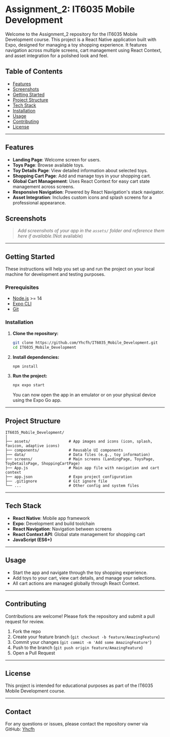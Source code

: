 # Assignment_2: IT6035 Mobile Development

Welcome to the Assignment_2 repository for the IT6035 Mobile Development course. This project is a React Native application built with Expo, designed for managing a toy shopping experience. It features navigation across multiple screens, cart management using React Context, and asset integration for a polished look and feel.

## Table of Contents

- [Features](#features)
- [Screenshots](#screenshots)
- [Getting Started](#getting-started)
- [Project Structure](#project-structure)
- [Tech Stack](#tech-stack)
- [Installation](#installation)
- [Usage](#usage)
- [Contributing](#contributing)
- [License](#license)

---

## Features

- **Landing Page**: Welcome screen for users.
- **Toys Page**: Browse available toys.
- **Toy Details Page**: View detailed information about selected toys.
- **Shopping Cart Page**: Add and manage toys in your shopping cart.
- **Global Cart Management**: Uses React Context for easy cart state management across screens.
- **Responsive Navigation**: Powered by React Navigation's stack navigator.
- **Asset Integration**: Includes custom icons and splash screens for a professional appearance.

## Screenshots

> _Add screenshots of your app in the `assets/` folder and reference them here if available._(Not available)

---

## Getting Started

These instructions will help you set up and run the project on your local machine for development and testing purposes.

### Prerequisites

- [Node.js](https://nodejs.org/) >= 14
- [Expo CLI](https://docs.expo.dev/get-started/installation/)
- [Git](https://git-scm.com/)

### Installation

1. **Clone the repository:**
   ```bash
   git clone https://github.com/Yhcfh/IT6035_Mobile_Development.git
   cd IT6035_Mobile_Development
   ```

2. **Install dependencies:**
   ```bash
   npm install
   ```

3. **Run the project:**
   ```bash
   npx expo start
   ```
   You can now open the app in an emulator or on your physical device using the Expo Go app.

---

## Project Structure

```
IT6035_Mobile_Development/
│
├── assets/                 # App images and icons (icon, splash, favicon, adaptive icons)
├── components/             # Reusable UI components
├── data/                   # Data files (e.g., toy information)
├── screens/                # Main screens (LandingPage, ToysPage, ToyDetailsPage, ShoppingCartPage)
├── App.js                  # Main app file with navigation and cart context
├── app.json                # Expo project configuration
├── .gitignore              # Git ignore file
└── ...                     # Other config and system files
```

---

## Tech Stack

- **React Native**: Mobile app framework
- **Expo**: Development and build toolchain
- **React Navigation**: Navigation between screens
- **React Context API**: Global state management for shopping cart
- **JavaScript (ES6+)**

---

## Usage

- Start the app and navigate through the toy shopping experience.
- Add toys to your cart, view cart details, and manage your selections.
- All cart actions are managed globally through React Context.

---

## Contributing

Contributions are welcome! Please fork the repository and submit a pull request for review.

1. Fork the repo
2. Create your feature branch (`git checkout -b feature/AmazingFeature`)
3. Commit your changes (`git commit -m 'Add some AmazingFeature'`)
4. Push to the branch (`git push origin feature/AmazingFeature`)
5. Open a Pull Request

---

## License

This project is intended for educational purposes as part of the IT6035 Mobile Development course.

---

## Contact

For any questions or issues, please contact the repository owner via GitHub: [Yhcfh](https://github.com/Yhcfh)
